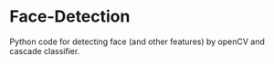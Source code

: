 # Face-Detection
Python code for detecting face (and other features) by openCV and cascade classifier.
